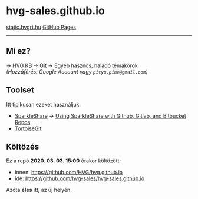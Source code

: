 # hvg-sales.github.io

[static.hvgrt.hu](https://static.hvgrt.hu) [GitHub Pages](https://pages.github.com)

---
## Mi ez?
&rarr; [HVG KB](https://hvgdev-hvg.atlassian.net/wiki/spaces/KB) &rarr; [Git](https://hvgdev-hvg.atlassian.net/wiki/spaces/KB/pages/60915713) &rarr; Egyéb hasznos, haladó témakörök <br />
*(Hozzáférés: Google Account vagy `pityu.pine@gmail.com`)*

## Toolset
Itt tipikusan ezeket használjuk:
 + [SparkleShare](https://www.sparkleshare.org) &rarr; [Using SparkleShare with Github, Gitlab, and Bitbucket Repos](https://github.com/hbons/SparkleShare/wiki/Using-SparkleShare-with-Github%2C-Gitlab%2C-and-Bitbucket-Repos)
 + [TortoiseGit](https://tortoisegit.org)

## Költözés
Ez a repó **2020. 03. 03. 15:00** órakor költözött:
 * innen: https://github.com/HVG/hvg.github.io
 * ide: https://github.com/hvg-sales/hvg-sales.github.io

Azóta **éles** itt, az új helyén.
